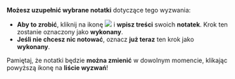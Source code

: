**Możesz uzupełnić wybrane notatki** dotyczące tego wyzwania:
- **Aby to zrobić**, kliknij na ikonę <a class="challenge-action-button" data-bs-toggle="modal" href="#notes-modal-toggle" role="button" onClick="setChecklistStatusWithNotesReset(true, #row-id#)"><img class="svg-image" src="/files/resources/svg/card-list.svg" /></a> i **wpisz treści** swoich **notatek**. Krok ten zostanie oznaczony jako **wykonany**.
- **Jeśli nie chcesz nic notować**, oznacz **już teraz** ten krok jako **wykonany**.

Pamiętaj, że notatki będzie **można zmienić** w dowolnym momencie, klikając powyższą ikonę na **liście wyzwań**!
